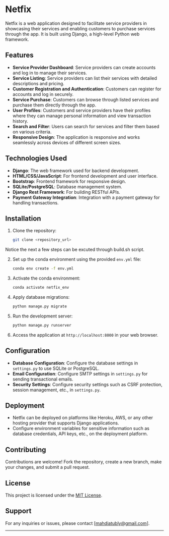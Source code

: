 # Netfix

Netfix is a web application designed to facilitate service providers in showcasing their services and enabling customers to purchase services through the app. It is built using Django, a high-level Python web framework.

## Features

- **Service Provider Dashboard**: Service providers can create accounts and log in to manage their services.
- **Service Listing**: Service providers can list their services with detailed descriptions and pricing.
- **Customer Registration and Authentication**: Customers can register for accounts and log in securely.
- **Service Purchase**: Customers can browse through listed services and purchase them directly through the app.
- **User Profiles**: Customers and service providers have their profiles where they can manage personal information and view transaction history.
- **Search and Filter**: Users can search for services and filter them based on various criteria.
- **Responsive Design**: The application is responsive and works seamlessly across devices of different screen sizes.

## Technologies Used

- **Django**: The web framework used for backend development.
- **HTML/CSS/JavaScript**: For frontend development and user interface.
- **Bootstrap**: Frontend framework for responsive design.
- **SQLite/PostgreSQL**: Database management system.
- **Django Rest Framework**: For building RESTful APIs.
- **Payment Gateway Integration**: Integration with a payment gateway for handling transactions.

## Installation

1. Clone the repository:

   ```bash
   git clone <repository_url>

   ```
Notice the next a few steps can be excuted through build.sh script.

2. Set up the conda environment using the provided `env.yml` file:

   ```bash
   conda env create -f env.yml
   ```

3. Activate the conda environment:

   ```bash
   conda activate netfix_env
   ```

4. Apply database migrations:

   ```bash
   python manage.py migrate
   ```

5. Run the development server:

   ```bash
   python manage.py runserver
   ```

6. Access the application at `http://localhost:8000` in your web browser.

## Configuration

- **Database Configuration**: Configure the database settings in `settings.py` to use SQLite or PostgreSQL.
- **Email Configuration**: Configure SMTP settings in `settings.py` for sending transactional emails.
- **Security Settings**: Configure security settings such as CSRF protection, session management, etc., in `settings.py`.

## Deployment

- Netfix can be deployed on platforms like Heroku, AWS, or any other hosting provider that supports Django applications.
- Configure environment variables for sensitive information such as database credentials, API keys, etc., on the deployment platform.

## Contributing

Contributions are welcome! Fork the repository, create a new branch, make your changes, and submit a pull request.

## License

This project is licensed under the [MIT License](LICENSE).

## Support

For any inquiries or issues, please contact [mahdiatubly@gmail.com].

---
